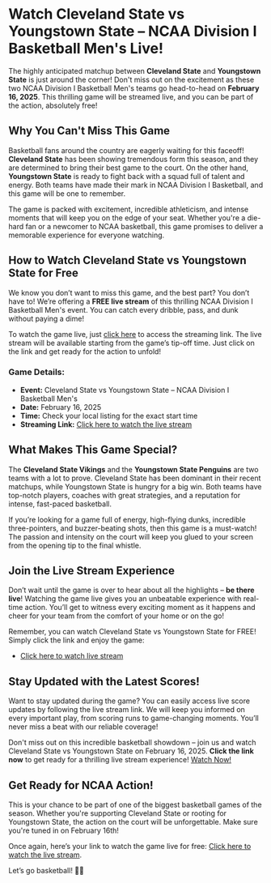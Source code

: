# Watch Cleveland State vs Youngstown State – NCAA Division I Basketball Men's Live!

The highly anticipated matchup between **Cleveland State** and **Youngstown State** is just around the corner! Don't miss out on the excitement as these two NCAA Division I Basketball Men's teams go head-to-head on **February 16, 2025**. This thrilling game will be streamed live, and you can be part of the action, absolutely free!

## Why You Can't Miss This Game

Basketball fans around the country are eagerly waiting for this faceoff! **Cleveland State** has been showing tremendous form this season, and they are determined to bring their best game to the court. On the other hand, **Youngstown State** is ready to fight back with a squad full of talent and energy. Both teams have made their mark in NCAA Division I Basketball, and this game will be one to remember.

The game is packed with excitement, incredible athleticism, and intense moments that will keep you on the edge of your seat. Whether you're a die-hard fan or a newcomer to NCAA basketball, this game promises to deliver a memorable experience for everyone watching.

## How to Watch Cleveland State vs Youngstown State for Free

We know you don’t want to miss this game, and the best part? You don’t have to! We’re offering a **FREE live stream** of this thrilling NCAA Division I Basketball Men's event. You can catch every dribble, pass, and dunk without paying a dime!

To watch the game live, just [click here](https://tinyurl.com/livestreamfreeo?st=Cleveland+State+vs+Youngstown+State&si=ghc) to access the streaming link. The live stream will be available starting from the game’s tip-off time. Just click on the link and get ready for the action to unfold!

### Game Details:

- **Event:** Cleveland State vs Youngstown State – NCAA Division I Basketball Men's
- **Date:** February 16, 2025
- **Time:** Check your local listing for the exact start time
- **Streaming Link:** [Click here to watch the live stream](https://tinyurl.com/livestreamfreeo?st=Cleveland+State+vs+Youngstown+State&si=ghc)

## What Makes This Game Special?

The **Cleveland State Vikings** and the **Youngstown State Penguins** are two teams with a lot to prove. Cleveland State has been dominant in their recent matchups, while Youngstown State is hungry for a big win. Both teams have top-notch players, coaches with great strategies, and a reputation for intense, fast-paced basketball.

If you’re looking for a game full of energy, high-flying dunks, incredible three-pointers, and buzzer-beating shots, then this game is a must-watch! The passion and intensity on the court will keep you glued to your screen from the opening tip to the final whistle.

## Join the Live Stream Experience

Don’t wait until the game is over to hear about all the highlights – **be there live**! Watching the game live gives you an unbeatable experience with real-time action. You’ll get to witness every exciting moment as it happens and cheer for your team from the comfort of your home or on the go!

Remember, you can watch Cleveland State vs Youngstown State for FREE! Simply click the link and enjoy the game:

- [Click here to watch live stream](https://tinyurl.com/livestreamfreeo?st=Cleveland+State+vs+Youngstown+State&si=ghc)

## Stay Updated with the Latest Scores!

Want to stay updated during the game? You can easily access live score updates by following the live stream link. We will keep you informed on every important play, from scoring runs to game-changing moments. You’ll never miss a beat with our reliable coverage!

Don't miss out on this incredible basketball showdown – join us and watch Cleveland State vs Youngstown State on February 16, 2025. **Click the link now** to get ready for a thrilling live stream experience! [Watch Now!](https://tinyurl.com/livestreamfreeo?st=Cleveland+State+vs+Youngstown+State&si=ghc)

## Get Ready for NCAA Action!

This is your chance to be part of one of the biggest basketball games of the season. Whether you're supporting Cleveland State or rooting for Youngstown State, the action on the court will be unforgettable. Make sure you're tuned in on February 16th!

Once again, here’s your link to watch the game live for free: [Click here to watch the live stream](https://tinyurl.com/livestreamfreeo?st=Cleveland+State+vs+Youngstown+State&si=ghc).

Let’s go basketball! 🏀🔥
